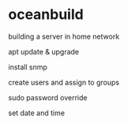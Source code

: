 # oceanbuild
building a server in home network

apt update & upgrade

install snmp

create users and assign to groups

sudo password override

set date and time
